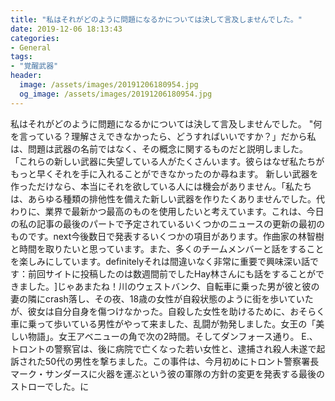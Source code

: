 ```yaml
---
title: "私はそれがどのように問題になるかについては決して言及しませんでした。"
date: 2019-12-06 18:13:43
categories:
- General
tags:
- "覚醒武器"
header:
  image: /assets/images/20191206180954.jpg
  og_image: /assets/images/20191206180954.jpg
---
```


私はそれがどのように問題になるかについては決して言及しませんでした。 &quot;何を言っている？理解さえできなかったら、どうすればいいですか？」だから私は、問題は武器の名前ではなく、その概念に関するものだと説明しました。 「これらの新しい武器に失望している人がたくさんいます。彼らはなぜ私たちがもっと早くそれを手に入れることができなかったのか尋ねます。 ‭新しい武器を作っただけなら、本当にそれを欲している人には機会がありません。「私たちは、あらゆる種類の排他性を備えた新しい武器を作りたくありませんでした。代わりに、業界で最新かつ最高のものを使用したいと考えています。これは、今日の私の記事の最後のパートで予定されているいくつかのニュースの更新の最初のものです。next今後数日で発表するいくつかの項目があります。‭‬作曲家の林智樹と時間を取りたいと思っています。また、多くのチームメンバーと話をすることを楽しみにしています。‭definitelyそれは間違いなく非常に重要で興味深い話です：前回サイトに投稿したのは数週間前でした‭‬Hay林さんにも話をすることができました。‭]じゃあまたね！川のウェストバンク、自転車に乗った男が彼と彼の妻の隣にcrash落し、その夜、18歳の女性が自殺状態のように街を歩いていたが、彼女は自分自身を傷つけなかった。自殺した女性を助けるために、おそらく車に乗って歩いている男性がやって来ました、乱闘が勃発しました。女王の「美しい物語」。女王アベニューの角で次の2時間。そしてダンフォース通り。 E.、トロントの警察官は、後に病院で亡くなった若い女性と、逮捕され殺人未遂で起訴された50代の男性を撃ちました。この事件は、今月初めにトロント警察署長マーク・サンダースに火器を運ぶという彼の軍隊の方針の変更を発表する最後のストローでした。に
